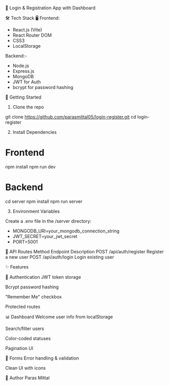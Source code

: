 🔐 Login & Registration App with Dashboard

🛠 Tech Stack
🖥️ Frontend:
* React.js (Vite)
* React Router DOM
* CSS3
* LocalStorage

Backend:-

* Node.js
* Express.js
* MongoDB
* JWT for Auth
* bcrypt for password hashing

🚀 Getting Started
1. Clone the repo

git clone https://github.com/parasmittal05/login-register.git
cd login-register


2. Install Dependencies


# Frontend

npm install
npm run dev

# Backend

cd server
npm install
npm run server

3. Environment Variables

Create a .env file in the /server directory:


* MONGODB_URI=your_mongodb_connection_string
* JWT_SECRET=your_jwt_secret
* PORT=5001


📡 API Routes
Method	Endpoint	Description
POST	/api/auth/register	Register a new user
POST	/api/auth/login	Login existing user

✨ Features

🔐 Authentication
JWT token storage

Bcrypt password hashing

"Remember Me" checkbox

Protected routes

📊 Dashboard
Welcome user info from localStorage

Search/filter users

Color-coded statuses

Pagination UI

🧾 Forms
Error handling & validation

Clean UI with icons



👤 Author
Paras Mittal
